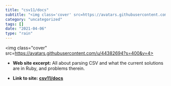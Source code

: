 ```yaml
---
title: "csv11/docs"
subtitle: "<img class='cover' src=https://avatars.githubusercontent.com/u/44382694?s=400&v=4>"
category: "uncategorized"
tags: []
date: "2021-04-06"
type: "rain"
---
```

<img class="cover" src=https://avatars.githubusercontent.com/u/44382694?s=400&v=4>



* **Web site excerpt:** All about parsing CSV and what the current solutions are in Ruby, and problems therein.

* **Link to site:** **[csv11/docs](https://github.com/csv11/docs/blob/master/why-the-csv-stdlib-is-broken.md)**